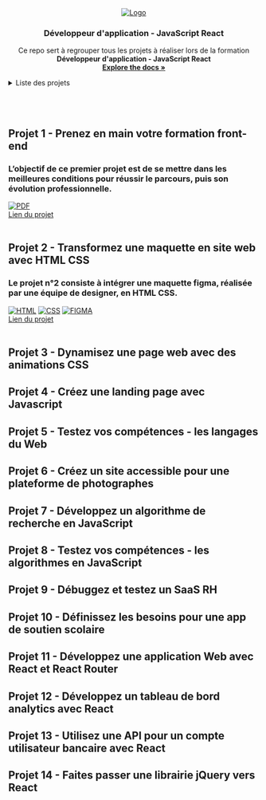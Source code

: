<div align="center">
  <a href="https://github.com/ElMoucheh/Formation-OpenClassrooms">
    <img src="https://www.solutions-ressources-humaines.com/logo/51c0ba3cbf5680eoc_purple_.png" alt="Logo">
  </a>

  <h3 align="center">Développeur d'application - JavaScript React</h3>

  <p align="center">
    Ce repo sert à regrouper tous les projets à réaliser lors de la formation <strong>Développeur d'application - JavaScript React</strong>
    <br />
    <a href="https://github.com/ElMoucheh/Formation-OpenClassrooms"><strong>Explore the docs »</strong></a>
    <br />
  </p>
</div>

<details>
  <summary>Liste des projets</summary>
  <ol>
    <li><a href="#projet-1---prenez-en-main-votre-formation-front-end">Prenez en main votre formation front-end</a></li>
    <li><a href="#projet-2---Transformez-une-maquette-en-site-web-avec-HTML-CSS">Transformez une maquette en site web avec HTML CSS</a></li>
    <li><a href="#projet-3---Dynamisez-une-page-web-avec-des-animations-CSS">Dynamisez une page web avec des animations CSS</a></li>
    <li><a href="#projet-4---Créez-une-landing-page-avec-Javascript">Créez une landing page avec Javascript</a></li>
    <li><a href="#projet-5---Testez-vos-compétences---les-langages-du-Web">Testez vos compétences - les langages du Web</a></li>
    <li><a href="#projet-6---Créez-un-site-accessible-pour-une-plateforme-de-photographes">Créez un site accessible pour une plateforme de photographes</a></li>
    <li><a href="#projet-7---Développez-un-algorithme-de-recherche-en-JavaScript">Développez un algorithme de recherche en JavaScript</a></li>
    <li><a href="#projet-8---Testez-vos-compétences---les-algorithmes-en-JavaScript">Testez vos compétences - les algorithmes en JavaScript</a></li>
    <li><a href="#projet-9---Débuggez-et-testez-un-SaaS-RH">Débuggez et testez un SaaS RH</a></li>
    <li><a href="#projet-10---Définissez-les-besoins-pour-une-app-de-soutien-scolaire">Définissez les besoins pour une app de soutien scolaire</a></li>
    <li><a href="#projet-11---Développez-une-application-Web-avec-React-et-React-Router">Développez une application Web avec React et React Router</a></li>
    <li><a href="#projet-12---Développez-un-tableau-de-bord-analytics-avec-React">Développez un tableau de bord d'analytics avec React</a></li>
    <li><a href="#projet-13---Utilisez-une-API-pour-un-compte-utilisateur-bancaire-avec-React">Utilisez une API pour un compte utilisateur bancaire avec React</a></li>
    <li><a href="#projet-14---Faites-passer-une-librairie-jQuery-vers-React">Faites passer une librairie jQuery vers React</a></li>
  </ol>
</details>
<br><br><br>

## Projet 1 - Prenez en main votre formation front-end
### L’objectif de ce premier projet est de se mettre dans les meilleures conditions pour réussir le parcours, puis son évolution professionnelle.
[![PDF][Pdf.pdf]][Pdf.url]<br>
<a href="https://github.com/ElMoucheh/Projet-1">Lien du projet</a>
<br><br>

## Projet 2 - Transformez une maquette en site web avec HTML CSS
### Le projet n°2 consiste à intégrer une maquette figma, réalisée par une équipe de designer, en HTML CSS.
[![HTML][Html.html]][Html.url] [![CSS][Css.css]][Css.url] [![FIGMA][Figma.figma]][Figma.url]<br>
<a href="https://github.com/ElMoucheh/Projet-2">Lien du projet</a>
<br><br>

## Projet 3 - Dynamisez une page web avec des animations CSS
## Projet 4 - Créez une landing page avec Javascript
## Projet 5 - Testez vos compétences - les langages du Web
## Projet 6 - Créez un site accessible pour une plateforme de photographes
## Projet 7 - Développez un algorithme de recherche en JavaScript
## Projet 8 - Testez vos compétences - les algorithmes en JavaScript
## Projet 9 - Débuggez et testez un SaaS RH
## Projet 10 - Définissez les besoins pour une app de soutien scolaire
## Projet 11 - Développez une application Web avec React et React Router
## Projet 12 - Développez un tableau de bord analytics avec React
## Projet 13 - Utilisez une API pour un compte utilisateur bancaire avec React
## Projet 14 - Faites passer une librairie jQuery vers React







[Pdf.pdf]: https://img.shields.io/badge/-PDF-EC1C24?style=for-the-badge&logo=adobeacrobatreader
[Pdf.url]: https://www.adobe.com/fr/acrobat.html
[Html.html]: https://img.shields.io/badge/-HTML_5-FFFFFF?style=for-the-badge&logo=html5
[Html.url]: https://developer.mozilla.org/fr/docs/Web/HTML
[Css.css]: https://img.shields.io/badge/-CSS_3-1572B6?style=for-the-badge&logo=css3
[Css.url]: https://developer.mozilla.org/fr/docs/Web/CSS
[Figma.figma]: https://img.shields.io/badge/-Figma-5A45FF?style=for-the-badge&logo=figma 
[Figma.url]: https://www.figma.com/fr/
